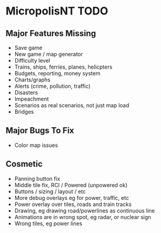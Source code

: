 # MicropolisNT TODO

## Major Features Missing
- Save game
- New game / map generator
- Difficulty level
- Trains, ships, ferries, planes, helicpters
- Budgets, reporting, money system
- Charts/graphs
- Alerts (crime, pollution, traffic)
- Disasters
- Impeachment
- Scenarios as real scenarios, not just map load
- Bridges


## Major Bugs To Fix
- Color map issues

## Cosmetic
- Panning button fix
- Middle tile fix, RCI / Powered (unpowered ok)
- Buttons / sizing / layout / etc
- More debug overlays eg for power, traffic, etc
- Power overlay over tiles, roads and train tracks
- Drawing, eg drawing road/powerlines as continuous line
- Animations are in wrong spot, eg radar, or nuclear sign
- Wrong tiles, eg power lines
